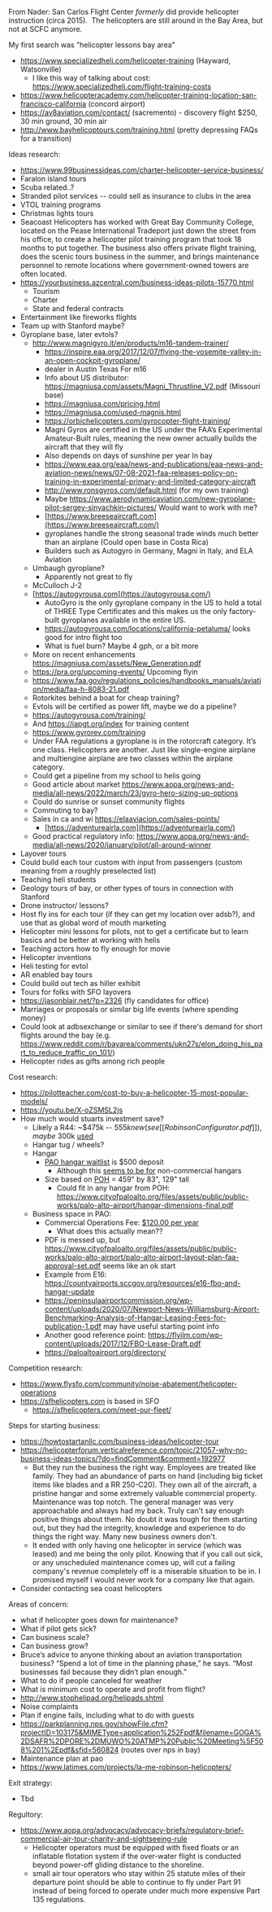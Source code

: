 From Nader: San Carlos Flight Center _formerly_ did provide helicopter instruction (circa 2015).  The helicopters are still around in the Bay Area, but not at SCFC anymore.

My first search was "helicopter lessons bay area"
- https://www.specializedheli.com/helicopter-training (Hayward, Watsonville)
	- I like this way of talking about cost: https://www.specializedheli.com/flight-training-costs
- https://www.helicopteracademy.com/helicopter-training-location-san-francisco-california (concord airport)
- https://av8aviation.com/contact/ (sacremento) - discovery flight $250, 30 min ground, 30 min air
- http://www.bayhelicoptours.com/training.html (pretty depressing FAQs for a transition)



Ideas research:
- https://www.99businessideas.com/charter-helicopter-service-business/
- Faralon  island tours
- Scuba related..?
- Stranded pilot services -- could sell as insurance to clubs in the area
- VTOL training programs 
- Christmas lights tours
- Seacoast Helicopters has worked with Great Bay Community College, located on the Pease International Tradeport just down the street from his office, to create a helicopter pilot training program that took 18 months to put together. The business also offers private flight training, does the scenic tours business in the summer, and brings maintenance personnel to remote locations where government-owned towers are often located.
- https://yourbusiness.azcentral.com/business-ideas-pilots-15770.html
	- Tourism
	- Charter
	- State and federal contracts
- Entertainment like fireworks flights 
- Team up with Stanford maybe?
- Gyroplane base, later evtols?
	- http://www.magnigyro.it/en/products/m16-tandem-trainer/
		- https://inspire.eaa.org/2017/12/07/flying-the-yosemite-valley-in-an-open-cockpit-gyroplane/
		- dealer in Austin Texas For m16
		- Info about US distributor: https://magniusa.com/assets/Magni_Thrustline_V2.pdf (Missouri base)
		- https://magniusa.com/pricing.html
		- https://magniusa.com/used-magnis.html
		- https://orbichelicopters.com/gyrocopter-flight-training/
		- Magni Gyros are certified in the US under the FAA’s Experimental Amateur-Built rules, meaning the new owner actually builds the aircraft that they will fly
		- Also depends on days of sunshine per year In bay 
		- https://www.eaa.org/eaa/news-and-publications/eaa-news-and-aviation-news/news/07-08-2021-faa-releases-policy-on-training-in-experimental-primary-and-limited-category-aircraft
		- http://www.ronsgyros.com/default.html (for my own training)
		- Maybe https://www.aerodynamicaviation.com/new-gyroplane-pilot-sergey-sinyachkin-pictures/ Would want to work with me?
		- [https://www.breeseaircraft.com](https://www.breeseaircraft.com/)
		- gyroplanes handle the strong seasonal trade winds much better than an airplane (Could open base in Costa Rica)
		- Builders such as Autogyro in Germany, Magni in Italy, and ELA Aviation
	- Umbaugh gyroplane?
		- Apparently not great to fly
	- McCulloch J-2
	- [https://autogyrousa.com](https://autogyrousa.com/)
		- AutoGyro is the only gyroplane company in the US to hold a total of THREE Type Certificates and this makes us the only factory-built gyroplanes available in the entire US. 
		- https://autogyrousa.com/locations/california-petaluma/ looks good for intro flight too 
		- What is fuel burn? Maybe 4 gph, or a bit more
	- More on recent enhancements https://magniusa.com/assets/New_Generation.pdf
	- https://pra.org/upcoming-events/ Upcoming flyin 
	- https://www.faa.gov/regulations_policies/handbooks_manuals/aviation/media/faa-h-8083-21.pdf
	- Rotorkites behind a boat for cheap training?
	- Evtols will be certified as power lift, maybe we do a pipeline?
	- https://autogyrousa.com/training/
	- And https://iapgt.org/index for training content
	- https://www.gyrorev.com/training
	- Under FAA regulations a gyroplane is in the rotorcraft category. It’s one class. Helicopters are another. Just like single-engine airplane and multiengine airplane are two classes within the airplane category.
	- Could get a pipeline from my school to helis going
	- Good article about market https://www.aopa.org/news-and-media/all-news/2022/march/23/gyro-hero-sizing-up-options
	- Could do sunrise or sunset community flights
	- Commuting to bay?
	- Sales in ca and wi https://elaaviacion.com/sales-points/
		- [https://adventureairla.com](https://adventureairla.com/)
	- Good practical regulatory info: https://www.aopa.org/news-and-media/all-news/2020/january/pilot/all-around-winner
- Layover tours
- Could build each tour custom with input from passengers (custom meaning from a roughly preselected list)
- Teaching heli students
- Geology tours of bay, or other types of tours in connection with Stanford 
- Drone instructor/ lessons?
- Host fly ins for each tour (if they can get my location over adsb?), and use that as global word of mouth marketing
- Helicopter mini lessons for pilots, not to get a certificate but to learn basics and be better at working with helis
- Teaching actors how to fly enough for movie
- Helicopter inventions
- Heli testing for evtol 
- AR enabled bay tours
- Could build out tech as hiller exhibit 
- Tours for folks with SFO layovers
- https://jasonblair.net/?p=2326 (fly candidates for office)
- Marriages or proposals or similar big life events (where spending money)
- Could look at adbsexchange or similar to see if there's demand for short flights around the bay (e.g. https://www.reddit.com/r/bayarea/comments/ukn27s/elon_doing_his_part_to_reduce_traffic_on_101/)
- Helicopter rides as gifts among rich people


Cost research:
- https://pilotteacher.com/cost-to-buy-a-helicopter-15-most-popular-models/
- https://youtu.be/X-oZSMSL2js
- How much would stuarts investment save?
	- Likely a R44: ~$475k -- $555k new (see [[Robinson Configurator.pdf]]), maybe ~$300k [used](https://www.controller.com/listings/for-sale/robinson/r44/piston-helicopters/5)
	- Hangar tug / wheels?
	- Hangar
		- [PAO hangar waitlist](https://www.cityofpaloalto.org/Departments/Public-Works/Palo-Alto-Airport/Airport-FAQs) is $500 deposit
			- Although this [seems to be for](https://www.cityofpaloalto.org/files/assets/public/public-works/palo-alto-airport/city-hangar-leasing-policy.pdf) non-commercial hangars
		- Size based on [POH](https://robinsonheli.com/wp-content/uploads/2020/06/r44_poh_full_book.pdf) = 459" by 83", 129" tall
			- Could fit in any hangar from POH: https://www.cityofpaloalto.org/files/assets/public/public-works/palo-alto-airport/hangar-dimensions-final.pdf
	- Business space in PAO: 
		- Commercial Operations Fee: [$120.00 per year](https://www.cityofpaloalto.org/files/assets/public/public-works/palo-alto-airport/palo-alto-airport-_-fy-2017-pao-schedule-of-fees-and-charges.pdf)
			- What does this actually mean??
		- PDF is messed up, but https://www.cityofpaloalto.org/files/assets/public/public-works/palo-alto-airport/palo-alto-airport-layout-plan-faa-approval-set.pdf seems like an ok start
		- Example from E16: https://countyairports.sccgov.org/resources/e16-fbo-and-hangar-update
		- https://peninsulaairportcommission.org/wp-content/uploads/2020/07/Newport-News-Williamsburg-Airport-Benchmarking-Analysis-of-Hangar-Leasing-Fees-for-publication-1.pdf may have useful starting point info
		- Another good reference point: https://flyilm.com/wp-content/uploads/2017/12/FBO-Lease-Draft.pdf
		- https://paloaltoairport.org/directory/

Competition research:
- https://www.flysfo.com/community/noise-abatement/helicopter-operations
- https://sfhelicopters.com is based in SFO
	- https://sfhelicopters.com/meet-our-fleet/


Steps for starting business:
- https://howtostartanllc.com/business-ideas/helicopter-tour 
- https://helicopterforum.verticalreference.com/topic/21057-why-no-business-ideas-topics/?do=findComment&comment=192977
	- But they run the business the right way. Employees are treated like family. They had an abundance of parts on hand (including big ticket items like blades and a RR 250-C20). They own all of the aircraft, a pristine hangar and some extremely valuable commercial property. Maintenance was top notch. The general manager was very approachable and always had my back. Truly can't say enough positive things about them. No doubt it was tough for them starting out, but they had the integrity, knowledge and experience to do things the right way. Many new business owners don't. 
	- It ended with only having one helicopter in service (which was leased) and me being the only pilot. Knowing that if you call out sick, or any unscheduled maintenance comes up, will cut a failing company's revenue completely off is a miserable situation to be in. I promised myself I would never work for a company like that again.
- Consider contacting sea coast helicopters



Areas of concern:
- what if helicopter goes down for maintenance?
- What if pilot gets sick?
- Can business scale?
- Can business grow?
- Bruce’s advice to anyone thinking about an aviation transportation business? “Spend a lot of time in the planning phase,” he says. “Most businesses fail because they didn’t plan enough.”
- What to do if people canceled for weather
- What is minimum cost to operate and profit from flight?
- http://www.stophelipad.org/helipads.shtml
- Noise complaints
- Plan if engine fails, including what to do with guests
- https://parkplanning.nps.gov/showFile.cfm?projectID=103175&MIMEType=application%252Fpdf&filename=GOGA%2DSAFR%2DPORE%2DMUWO%20ATMP%20Public%20Meeting%5F508%201%2Epdf&sfid=560824 (routes over nps in bay)
- Maintenance plan at pao 
- https://www.latimes.com/projects/la-me-robinson-helicopters/


Exit strategy:
- Tbd


Regultory:
- https://www.aopa.org/advocacy/advocacy-briefs/regulatory-brief-commercial-air-tour-charity-and-sightseeing-rule
	-  Helicopter operators must be equipped with fixed floats or an inflatable flotation system if the over-water flight is conducted beyond power-off gliding distance to the shoreline.
	-  small air tour operators who stay within 25 statute miles of their departure point should be able to continue to fly under Part 91 instead of being forced to operate under much more expensive Part 135 regulations.